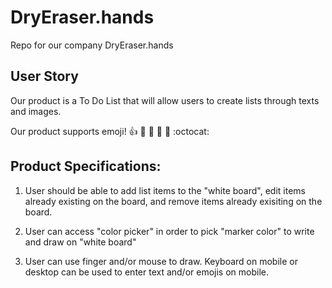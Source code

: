 # DryEraser.hands
Repo for our company DryEraser.hands

## User Story

Our product is a To Do List that will allow users to create lists through texts and images.

Our product supports emoji!
:+1: :camel: :tada: :rocket: :metal: :octocat:


## Product Specifications:

1. User should be able to add list items to the "white board", edit items already existing on the board, and remove items already exisiting on the board.

2. User can access "color picker" in order to pick "marker color" to write and draw on "white board"

3. User can use finger and/or mouse to draw. Keyboard on mobile or desktop can be used to enter text and/or emojis on mobile.
